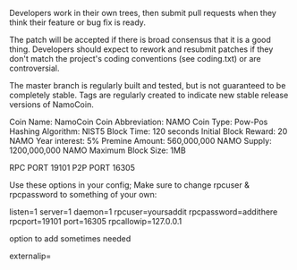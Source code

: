 Developers work in their own trees, then submit pull requests when they think their feature or bug fix is ready.

The patch will be accepted if there is broad consensus that it is a good thing. Developers should expect to rework and resubmit patches if they don't match the project's coding conventions (see coding.txt) or are controversial.

The master branch is regularly built and tested, but is not guaranteed to be completely stable. Tags are regularly created to indicate new stable release versions of NamoCoin.

Coin Name: NamoCoin
Coin Abbreviation: NAMO
Coin Type: Pow-Pos
Hashing Algorithm: NIST5
Block Time: 120 seconds
Initial Block Reward: 20 NAMO
Year interest: 5%
Premine Amount: 560,000,000 NAMO
Supply: 1200,000,000 NAMO
Maximum Block Size: 1MB

RPC PORT 19101
P2P PORT 16305

Use these options in your config; 
Make sure to change rpcuser & rpcpassword to something of your own:

listen=1 server=1 daemon=1 rpcuser=yoursaddit  rpcpassword=addithere
rpcport=19101 port=16305 rpcallowip=127.0.0.1

option to add sometimes needed 

externalip=





